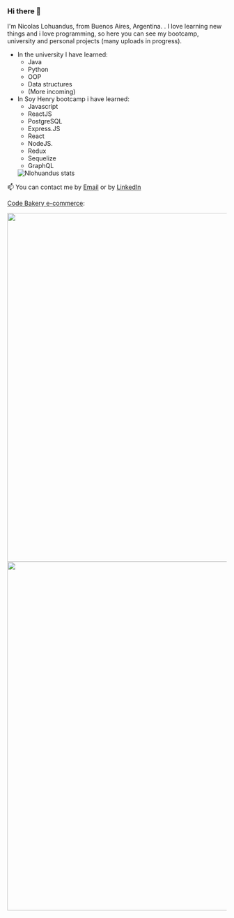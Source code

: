 ### Hi there 👋
 I'm Nicolas Lohuandus, from Buenos Aires, Argentina. .
I love learning new things and i love programming, so here you can see my bootcamp, university and personal projects (many uploads in progress).
- In the university I have learned:
  - Java
  - Python
  - OOP
  - Data structures
  - (More incoming)
- In Soy Henry bootcamp i have learned:
  - Javascript
  - ReactJS
  - PostgreSQL
  - Express.JS
  - React
  - NodeJS.
  - Redux
  - Sequelize
  - GraphQL
  <img align="center" src="https://github-readme-stats.vercel.app/api?username=Nlohuandus&include_all_commits=true&count_private=true&show_icons=true&line_height=20&title_color=2a9d8f&icon_color=2a9d8f&text_color=2a9d8f&bg_color=0,000000,264653" alt="Nlohuandus stats">
  

📫 You can contact me by [Email](mailto:nlohuandus@gmail.com) or by [LinkedIn](https://www.linkedin.com/in/nlohuandus/)



[Code Bakery e-commerce](https://www.codebakery.store/):


<img width=800px src="https://user-images.githubusercontent.com/45158207/117516528-c79b3380-af6f-11eb-9501-c3e5f39c3388.png"/>
<img width=800px src="https://user-images.githubusercontent.com/45158207/117516744-53ad5b00-af70-11eb-8adf-342c655ef6bf.png"/>
<!--
**Nlohuandus/Nlohuandus** is a ✨ _special_ ✨ repository because its `README.md` (this file) appears on your GitHub profile.

Here are some ideas to get you started:

- 🔭 I’m currently working on ...
- 🌱 I’m currently learning ...
- 👯 I’m looking to collaborate on ...
- 🤔 I’m looking for help with ...
- 💬 Ask me about ...
- 📫 How to reach me: ...
- 😄 Pronouns: ...
- ⚡ Fun fact: ...
-->
